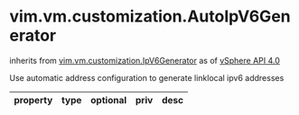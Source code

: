 vim.vm.customization.AutoIpV6Generator
======================================
inherits from [vim.vm.customization.IpV6Generator](docs/vim.vm.customization.IpV6Generator.md)
as of [vSphere API 4.0](vim.version.md#vim.version.version5)


Use automatic address configuration to generate linklocal ipv6 addresses

| property | type | optional | priv | desc |
|:---------|:-----|:---------|:-----|:-----|


